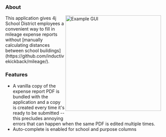 ### About
<img src="https://github.com/user-attachments/assets/ed0cae14-58e3-4a0a-8708-d47d20a1d0ba" alt="Example GUI" width="300" align="right" style="margin-right: 15px; margin-bottom: 15px;">
This application gives 4j School District employees a convenient way to fill in mileage expense reports without [manually calculating distances between school buildings](https://github.com/inductivekickback/mileage/).

### Features
 - A vanilla copy of the expense report PDF is bundled with the application and a copy is created every time it's ready to be submitted -- this precludes annoying errors that can happen when the same PDF is edited multiple times.
 - Auto-complete is enabled for school and purpose columns 

